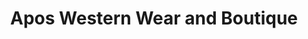 ---
title: "Apos Western Wear and Boutique"
url: /cleburne/apos-western-wear-and-boutique/
shop: clothes
---